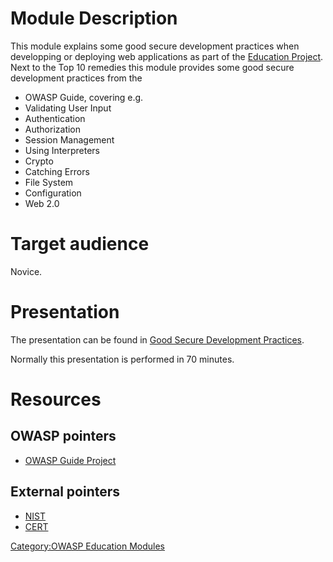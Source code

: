 # Module Description

This module explains some good secure development practices when
developping or deploying web applications as part of the [Education
Project](:Category:OWASP_Education_Project "wikilink"). Next to the Top
10 remedies this module provides some good secure development practices
from the

  - OWASP Guide, covering e.g.
  - Validating User Input
  - Authentication
  - Authorization
  - Session Management
  - Using Interpreters
  - Crypto
  - Catching Errors
  - File System
  - Configuration
  - Web 2.0

# Target audience

Novice.

# Presentation

The presentation can be found in [Good Secure Development
Practices](:Image:Education_Module_Good_Secure_Development_Practices.ppt "wikilink").

Normally this presentation is performed in 70 minutes.

# Resources

## OWASP pointers

  - [OWASP Guide Project](OWASP_Guide_Project "wikilink")

## External pointers

  - [NIST](http://csrc.nist.gov/publications/PubsSPs.html)
  - [CERT](http://www.cert.org/secure-coding/)

[Category:OWASP Education
Modules](Category:OWASP_Education_Modules "wikilink")